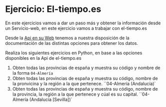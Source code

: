 # Ejercicio: El-tiempo.es

En este ejercicios vamos a dar un paso más y obtener la información desde un Servicio-web, en este ejercicio vamos a trabajar con el-tiempo.es

Desde la [Api en su Web](https://www.el-tiempo.net/api) tenemos a nuestra disposición de la documentación de las distintas opciones para obtener los datos.

Realiza los siguientes ejercicios en Python, en base a las opciones disponibles en la Api de el-tiempo.es

1. Obten todas las provincias de españa y muestra su código y nombre de la forma `04-Almería`
2. Obten todas las provincias de españa y muestra su código, nombre de la pronvicina y la región a la que pertenece.
``04-Almería (Andalucía)`
3. Obten todas las provincias de españa y muestra su código, nombre de la provincia, la región a la que pertenece y cúal es su capital.
``04-Almería (Andalucía [Sevilla])`



